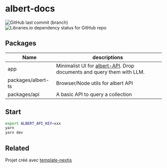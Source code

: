 # albert-docs

![GitHub last commit (branch)](https://img.shields.io/github/last-commit/betagouv/albert-docs/main)
![Libraries.io dependency status for GitHub repo](https://img.shields.io/librariesio/github/betagouv/albert-docs)

## Packages

| Name               | descriptions                                                                                                      |
| ------------------ | ----------------------------------------------------------------------------------------------------------------- |
| app                | Minimalist UI for [albert-API](https://github.com/etalab-ia/albert-api/). Drop documents and query them with LLM. |
| packages/albert-ts | Browser/Node utils for albert API                                                                                 |
| packages/api       | A basic API to query a collection                                                                                 |

## Start

```sh
export ALBERT_API_KEY=xxx
yarn
yarn dev
```

## Related

Projet créé avec [template-nextjs](https://github.com/betagouv/template-nextjs)
